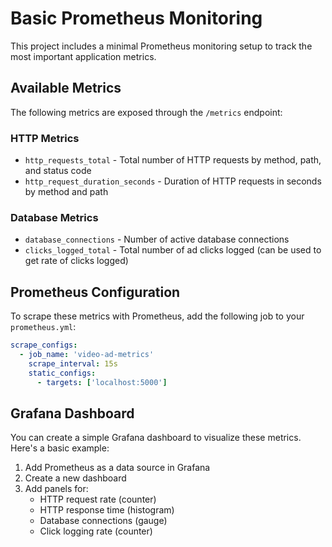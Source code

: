 # Basic Prometheus Monitoring

This project includes a minimal Prometheus monitoring setup to track the most important application metrics.

## Available Metrics

The following metrics are exposed through the `/metrics` endpoint:

### HTTP Metrics
- `http_requests_total` - Total number of HTTP requests by method, path, and status code
- `http_request_duration_seconds` - Duration of HTTP requests in seconds by method and path

### Database Metrics
- `database_connections` - Number of active database connections
- `clicks_logged_total` - Total number of ad clicks logged (can be used to get rate of clicks logged)

## Prometheus Configuration

To scrape these metrics with Prometheus, add the following job to your `prometheus.yml`:

```yaml
scrape_configs:
  - job_name: 'video-ad-metrics'
    scrape_interval: 15s
    static_configs:
      - targets: ['localhost:5000']
```

## Grafana Dashboard

You can create a simple Grafana dashboard to visualize these metrics. Here's a basic example:

1. Add Prometheus as a data source in Grafana
2. Create a new dashboard
3. Add panels for:
   - HTTP request rate (counter)
   - HTTP response time (histogram)
   - Database connections (gauge)
   - Click logging rate (counter)